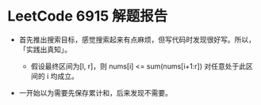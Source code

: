 # LeetCode 6915 解题报告

- 首先推出搜索目标，感觉搜索起来有点麻烦，但写代码时发现很好写。所以，「实践出真知」。
  - 假设最终区间为[l, r]，则 nums[i] <= sum(nums[i+1:r]) 对任意处于此区间的 i 均成立。

- 一开始以为需要先保存累计和，后来发现不需要。